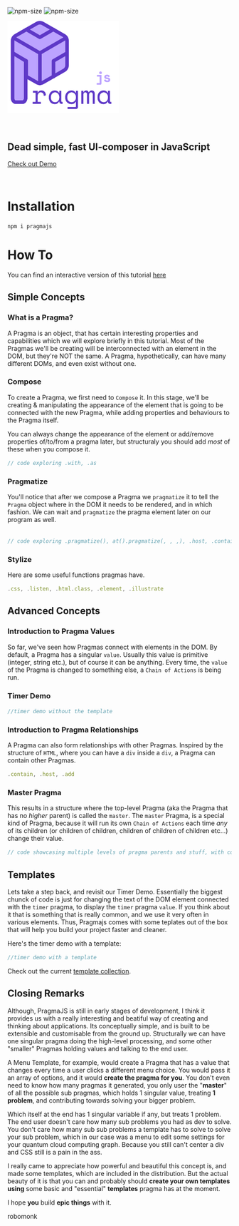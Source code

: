 ![npm-size](https://img.shields.io/npm/v/pragmajs?style=for-the-badge)
![npm-size](https://img.shields.io/bundlephobia/minzip/pragmajs?style=for-the-badge)

[<img width=250px src="docs/logos/pragmajs.svg">](https://robo-monk.github.io/pragmajs)

<br>

## Dead simple, fast UI-composer in JavaScript

[Check out Demo](https://robo-monk.github.io/pragmajs)

<br>

# Installation
```bash
npm i pragmajs
```

# How To

You can find an interactive version of this tutorial [here](https://robo-monk.github.io/pragmajs)


## Simple Concepts

### What is a Pragma?

A Pragma is an object, that has certain interesting properties and capabilities which we will explore briefly in this tutorial. Most of the Pragmas we'll be creating will be interconnected with an element in the DOM, but they're NOT the same. A Pragma, hypothetically, can have many different DOMs, and even exist without one.

### Compose

To create a Pragma, we first need to `Compose` it. In this stage, we'll be creating & manipulating the appearance of the element that is going to be connected with the new Pragma, while adding properties and behaviours to the Pragma itself.

You can always change the appearance of the element or add/remove properties of/to/from a pragma later, but structuraly you should add *most* of these when you compose it.

```js
// code exploring .with, .as
```

### Pragmatize

You'll notice that after we compose a Pragma we `pragmatize` it to tell the `Pragma` object where in the DOM it needs to be rendered, and in which fashion. We can wait and `pragmatize` the pragma element later on our program as well.

```js

// code exploring .pragmatize(), at().pragmatize(, , ,), .host, .contain
```

### Stylize

Here are some useful functions pragmas have.
```JavaScript
.css, .listen, .html.class, .element, .illustrate
```

## Advanced Concepts

### Introduction to Pragma Values

So far, we've seen how Pragmas connect with elements in the DOM. By default, a Pragma has a singular `value`. Usually this value is primitive (integer, string etc.), but of course it can be anything. Every time, the `value` of the Pragma is changed to something else, a `Chain of Actions` is being run.

### Timer Demo
```js
//timer demo without the template
```


### Introduction to Pragma Relationships

A Pragma can also form relationships with other Pragmas. Inspired by the structure of `HTML`, where you can have a `div` inside a `div`, a Pragma can contain other Pragmas.

```js
.contain, .host, .add
```

### Master Pragma

This results in a structure where the top-level Pragma (aka the Pragma that has no *higher* parent) is called the `master`. The `master` Pragma, is a special kind of Pragma, because it will run its own `Chain of Actions` each time *any* of its children (or children of children, children of children of children etc...)  change their value.

```js
// code showcasing multiple levels of pragma parents and stuff, with contain and host
```


## Templates

Lets take a step back, and revisit our Timer Demo. Essentially the biggest chunck of code is just for changing the text of the DOM element connected with the `timer` pragma, to display the `timer` pragma `value`. If you think about it that is something that is really common, and we use it very often in various elements. Thus, Pragmajs comes with some teplates out of the box that will help you build your project faster and cleaner.

Here's the timer demo with a template:

```js
//timer demo with a template
```

Check out the current [template collection]().


## Closing Remarks

Although, PragmaJS is still in early stages of development, I think it provides us with a really interesting and beatiful way of creating and thinking about  applications. Its conceptually simple, and is built to be extensible and customisable from the ground up. Structurally we can have one singular pragma doing the high-level processing, and some other "smaller" Pragmas holding values and talking to the end user.

A Menu Template, for example, would create a Pragma that has a value that changes every time a user clicks a different menu choice. You would pass it an array of options, and it would **create the pragma for you**. You don't even need to know how many pragmas it generated, you only user the "**master**" of all the possible sub pragmas, which holds 1 singular value, treating **1 problem**, and contributing towards solving your bigger problem.

Which itself at the end has 1 singular variable if any, but treats 1 problem. The end user doesn't care how many sub problems you had as dev to solve. You don't care how many sub sub problems a template has to solve to solve your sub problem, which in our case was a menu to edit some settings for your quantum cloud computing graph. Because you still can't center a div and CSS still is a pain in the ass.

I really came to appreciate how powerful and beautiful this concept is, and made some templates, which are included in the distribution. But the actual beauty of it is that you can and probably should **create your own templates** **using** some basic and "essential" **templates** pragma has at the moment.

I hope **you** build **epic things** with it.

robomonk
